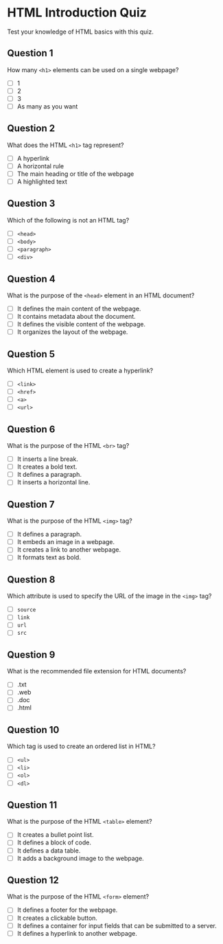 # HTML Introduction Quiz

Test your knowledge of HTML basics with this quiz.

## Question 1

How many `<h1>` elements can be used on a single webpage?

- [ ] 1
- [ ] 2
- [ ] 3
- [ ] As many as you want

## Question 2

What does the HTML `<h1>` tag represent?

- [ ] A hyperlink
- [ ] A horizontal rule
- [ ] The main heading or title of the webpage
- [ ] A highlighted text

## Question 3

Which of the following is not an HTML tag?

- [ ] `<head>`
- [ ] `<body>`
- [ ] `<paragraph>`
- [ ] `<div>`

## Question 4

What is the purpose of the `<head>` element in an HTML document?

- [ ] It defines the main content of the webpage.
- [ ] It contains metadata about the document.
- [ ] It defines the visible content of the webpage.
- [ ] It organizes the layout of the webpage.

## Question 5

Which HTML element is used to create a hyperlink?

- [ ] `<link>`
- [ ] `<href>`
- [ ] `<a>`
- [ ] `<url>`

## Question 6

What is the purpose of the HTML `<br>` tag?

- [ ] It inserts a line break.
- [ ] It creates a bold text.
- [ ] It defines a paragraph.
- [ ] It inserts a horizontal line.

## Question 7

What is the purpose of the HTML `<img>` tag?

- [ ] It defines a paragraph.
- [ ] It embeds an image in a webpage.
- [ ] It creates a link to another webpage.
- [ ] It formats text as bold.

## Question 8

Which attribute is used to specify the URL of the image in the `<img>` tag?

- [ ] `source`
- [ ] `link`
- [ ] `url`
- [ ] `src`

## Question 9

What is the recommended file extension for HTML documents?

- [ ] .txt
- [ ] .web
- [ ] .doc
- [ ] .html

## Question 10

Which tag is used to create an ordered list in HTML?

- [ ] `<ul>`
- [ ] `<li>`
- [ ] `<ol>`
- [ ] `<dl>`

## Question 11

What is the purpose of the HTML `<table>` element?

- [ ] It creates a bullet point list.
- [ ] It defines a block of code.
- [ ] It defines a data table.
- [ ] It adds a background image to the webpage.

## Question 12

What is the purpose of the HTML `<form>` element?

- [ ] It defines a footer for the webpage.
- [ ] It creates a clickable button.
- [ ] It defines a container for input fields that can be submitted to a server.
- [ ] It defines a hyperlink to another webpage.
